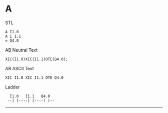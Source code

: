 # A

STL

```
A I1.0
A I 1.1
= Q4.0
```

AB Neutral Text

```
XIC(I1.0)XIC(I1.1)OTE(Q4.0);
```

AB ASCII Text

```
XIC I1.0 XIC I1.1 OTE Q4.0
```

Ladder

```
  I1.0   I1.1   Q4.0
 --] [----] [----( )--
```


-------------------------

 

